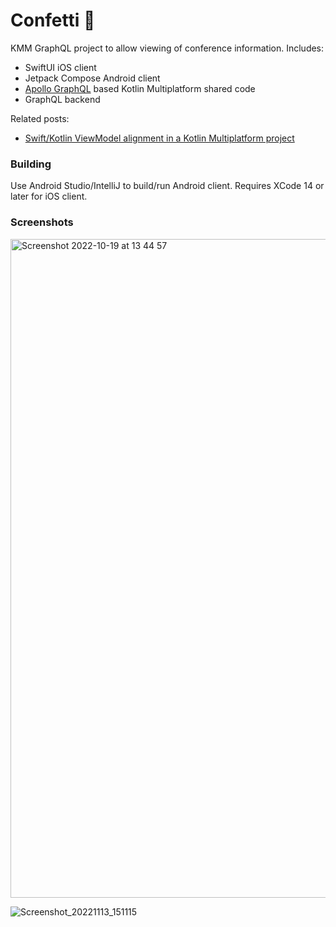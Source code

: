 # Confetti 🎊

KMM GraphQL project to allow viewing of conference information. Includes:


- SwiftUI iOS client
- Jetpack Compose Android client
- [Apollo GraphQL](https://github.com/apollographql/apollo-kotlin) based Kotlin Multiplatform shared code
- GraphQL backend


Related posts:
* [Swift/Kotlin ViewModel alignment in a Kotlin Multiplatform project](https://johnoreilly.dev/posts/swift-kotlin-viewmodel-kmm-comparison/)


### Building
Use Android Studio/IntelliJ to build/run Android client.
Requires XCode 14 or later for iOS client.

### Screenshots 

<img width="1054" alt="Screenshot 2022-10-19 at 13 44 57" src="https://user-images.githubusercontent.com/6302/196694566-20a8edc0-a120-4305-8ff2-d18d543f47a2.png">


![Screenshot_20221113_151115](https://user-images.githubusercontent.com/6302/201531906-42a1176e-720e-43bf-a4d3-07f8ee35bebb.png)
